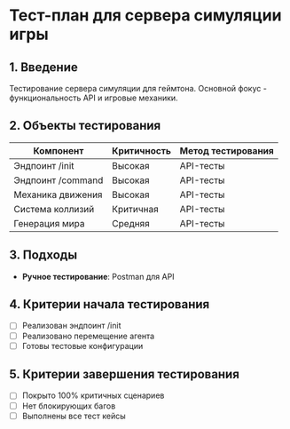 # Тест-план для сервера симуляции игры

## 1. Введение
Тестирование сервера симуляции для геймтона. Основной фокус - функциональность API и игровые механики.

## 2. Объекты тестирования
| Компонент          | Критичность | Метод тестирования |
|--------------------|-------------|--------------------|
| Эндпоинт /init     | Высокая     | API-тесты          |
| Эндпоинт /command  | Высокая     | API-тесты          |
| Механика движения  | Высокая     | API-тесты          |
| Система коллизий   | Критичная   | API-тесты          |
| Генерация мира     | Средняя     | API-тесты          |

## 3. Подходы
- **Ручное тестирование**:  Postman для API

## 4. Критерии начала тестирования
- [ ] Реализован эндпоинт /init
- [ ] Реализовано перемещение агента
- [ ] Готовы тестовые конфигурации

## 5. Критерии завершения тестирования
- [ ] Покрыто 100% критичных сценариев
- [ ] Нет блокирующих багов
- [ ] Выполнены все тест кейсы
